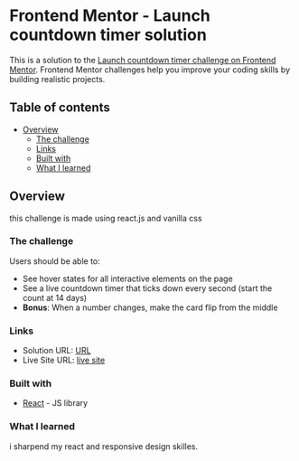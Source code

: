 # Frontend Mentor - Launch countdown timer solution

This is a solution to the [Launch countdown timer challenge on Frontend Mentor](https://www.frontendmentor.io/challenges/launch-countdown-timer-N0XkGfyz-). Frontend Mentor challenges help you improve your coding skills by building realistic projects. 

## Table of contents

- [Overview](#overview)
  - [The challenge](#the-challenge)
  - [Links](#links)
  - [Built with](#built-with)
  - [What I learned](#what-i-learned)


## Overview
this challenge is made using react.js and vanilla css 

### The challenge

Users should be able to:

- See hover states for all interactive elements on the page
- See a live countdown timer that ticks down every second (start the count at 14 days)
- **Bonus**: When a number changes, make the card flip from the middle


### Links

- Solution URL: [URL](https://github.com/Abonsama/launch-countdown-timer-main)
- Live Site URL: [live site](https://abonsama.github.io/launch-countdown-timer-main/)

### Built with

- [React](https://reactjs.org/) - JS library


### What I learned

i sharpend my react and responsive design skilles.

